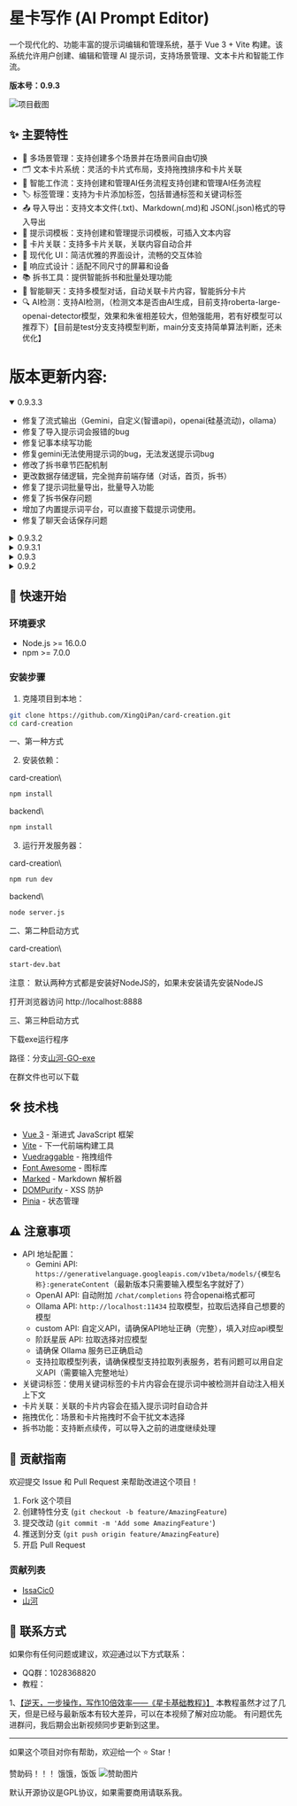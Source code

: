 # 星卡写作 (AI Prompt Editor)

一个现代化的、功能丰富的提示词编辑和管理系统，基于 Vue 3 + Vite 构建。该系统允许用户创建、编辑和管理 AI 提示词，支持场景管理、文本卡片和智能工作流。

**版本号：0.9.3**

![项目截图](./public/yangli.png)

## ✨ 主要特性

- 📝 多场景管理：支持创建多个场景并在场景间自由切换
- 🗂️ 文本卡片系统：灵活的卡片式布局，支持拖拽排序和卡片关联
- 🤖 智能工作流：支持创建和管理AI任务流程支持创建和管理AI任务流程
- 🏷️ 标签管理：支持为卡片添加标签，包括普通标签和关键词标签
- 📤 导入导出：支持文本文件(.txt)、Markdown(.md)和 JSON(.json)格式的导入导出
- 🎯 提示词模板：支持创建和管理提示词模板，可插入文本内容
- 🔗 卡片关联：支持多卡片关联，关联内容自动合并
- 🎨 现代化 UI：简洁优雅的界面设计，流畅的交互体验
- 📱 响应式设计：适配不同尺寸的屏幕和设备
- 📚 拆书工具：提供智能拆书和批量处理功能
- 💬 智能聊天：支持多模型对话，自动关联卡片内容，智能拆分卡片
- 🔍 AI检测：支持AI检测，（检测文本是否由AI生成，目前支持roberta-large-openai-detector模型，效果和朱雀相差较大，但勉强能用，若有好模型可以推荐下）【目前是test分支支持模型判断，main分支支持简单算法判断，还未优化】

# 版本更新内容:
<details open>
<summary>0.9.3.3</summary>

- 修复了流式输出（Gemini，自定义(智谱api)，openai(硅基流动)，ollama）
- 修复了导入提示词会报错的bug
- 修复记事本续写功能
- 修复gemini无法使用提示词的bug，无法发送提示词bug
- 修改了拆书章节匹配机制
- 更改数据存储逻辑，完全抛弃前端存储（对话，首页，拆书）
- 修复了提示词批量导出，批量导入功能
- 修复了拆书保存问题
- 增加了内置提示词平台，可以直接下载提示词使用。
- 修复了聊天会话保存问题

</details>

<details>
<summary>0.9.3.2</summary>

- 增加了AI检测功能，检测文本是否由AI生成（目前是test分支支持模型判断，main分支支持简单算法判断，还未优化）
- 修复关联卡功能，在提示词中也能使用
- 优化了保存功能（实时保存）
- 支持流式输出（Gemini，自定义(智谱api)，openai(硅基流动)）
- 修复了导入提示词会报错的bug


</details>

<details>
<summary>0.9.3.1</summary>

- 修复了场景无法切换的bug
- 修复了拆书功能无法保存的bug

</details>

<details>
<summary>0.9.3</summary>

- 首页js代码进行封装，优化请求等，提升了速度，并且存储逻辑也进行了统一，丢失概率大大下降。
- 优化了对话的请求逻辑，同样进行了封装，对话时候不会重复发送system，切换提示词只是切换system。
- 修复了大量请求问题，统一了请求逻辑。
- 修复了ollama，LM拉取模型，请求失败问题。

</details>

<details>
<summary>0.9.2</summary>

- 增加了版本号
- 修复刷新后无法本地保存接口数据的bug（经量不要疯狂按f5刷新）
- 增加对话轮数，自定义
- 增加提示词导入功能
- 修复标签功能
- 修复章纲转换为卡片时，无法选择目标场景的bug（同时无法选中所有卡片转化为场景卡片功能）

</details>

## 🚀 快速开始

### 环境要求

- Node.js >= 16.0.0
- npm >= 7.0.0

### 安装步骤

1. 克隆项目到本地：

```bash
git clone https://github.com/XingQiPan/card-creation.git
cd card-creation
```
一、第一种方式

2. 安装依赖：

card-creation\

```bash
npm install
```

backend\

```bash
npm install
```

3. 运行开发服务器：

card-creation\
```bash
npm run dev
```

backend\

```bash
node server.js
```

二、第二种启动方式

card-creation\
```bash
start-dev.bat
```

注意：
默认两种方式都是安装好NodeJS的，如果未安装请先安装NodeJS

打开浏览器访问 http://localhost:8888

三、第三种启动方式

下载exe运行程序

路径：分支[山河-GO-exe](https://github.com/XingQiPan/card-creation/tree/shanhe-go-exe)

在群文件也可以下载


## 🛠️ 技术栈

- [Vue 3](https://vuejs.org/) - 渐进式 JavaScript 框架
- [Vite](https://vitejs.dev/) - 下一代前端构建工具
- [Vuedraggable](https://github.com/SortableJS/Vue.Draggable) - 拖拽组件
- [Font Awesome](https://fontawesome.com/) - 图标库
- [Marked](https://marked.js.org/) - Markdown 解析器
- [DOMPurify](https://github.com/cure53/DOMPurify) - XSS 防护
- [Pinia](https://pinia.vuejs.org/) - 状态管理

## ⚠️ 注意事项

- API 地址配置：
  - Gemini API: `https://generativelanguage.googleapis.com/v1beta/models/{模型名称}:generateContent`（最新版本只需要输入模型名字就好了）
  - OpenAI API: 自动附加 `/chat/completions` 符合openai格式都可
  - Ollama API: `http://localhost:11434` 拉取模型，拉取后选择自己想要的模型
  - custom API: 自定义API，请确保API地址正确（完整），填入对应api模型
  - 阶跃星辰 API: 拉取选择对应模型
  - 请确保 Ollama 服务已正确启动
  - 支持拉取模型列表，请确保模型支持拉取列表服务，若有问题可以用自定义API（需要输入完整地址）
- 关键词标签：使用关键词标签的卡片内容会在提示词中被检测并自动注入相关上下文
- 卡片关联：关联的卡片内容会在插入提示词时自动合并
- 拖拽优化：场景和卡片拖拽时不会干扰文本选择
- 拆书功能：支持断点续传，可以导入之前的进度继续处理

## 🤝 贡献指南

欢迎提交 Issue 和 Pull Request 来帮助改进这个项目！

1. Fork 这个项目
2. 创建特性分支 (`git checkout -b feature/AmazingFeature`)
3. 提交改动 (`git commit -m 'Add some AmazingFeature'`)
4. 推送到分支 (`git push origin feature/AmazingFeature`)
5. 开启 Pull Request

### 贡献列表

- [IssaCic0](https://github.com/IssaCic0)
- [山河](https://github.com/shanheinfo)

## 📧 联系方式

如果你有任何问题或建议，欢迎通过以下方式联系：

- QQ群：1028368820
- 教程：

1、[【逆天，一步操作，写作10倍效率——《星卡基础教程》】](https://www.bilibili.com/video/BV1WdPFegEpt/?share_source=copy_web&vd_source=92632bab5e8514b32ea9f54b8f6199a1)
本教程虽然才过了几天，但是已经与最新版本有较大差异，可以在本视频了解对应功能。
有问题优先进群问，我后期会出新视频同步更新到这里。

---

如果这个项目对你有帮助，欢迎给一个 ⭐️ Star！

赞助码！！！
饿饿，饭饭
![赞助图片](./public/可爱的赞助码.jpg)

默认开源协议是GPL协议，如果需要商用请联系我。
